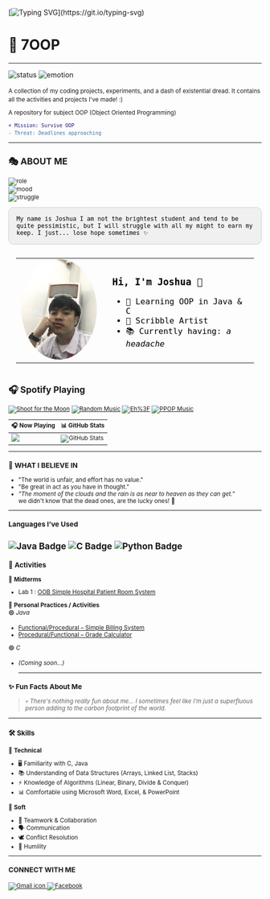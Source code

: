 
[![Typing SVG](https://readme-typing-svg.demolab.com?size=45&width=600&height=80&lines=You%20should%20frown%20more!;Other%20people%20are%20here?)](https://git.io/typing-svg)

# 🧪 **7OOP**
---
![status](https://img.shields.io/badge/status-in_progress-brightgreen)
![emotion](https://img.shields.io/badge/pain-⚠️_extreme-red)

<small>
A collection of my coding projects, experiments, and a dash of existential dread.  
It contains all the activities and projects I've made! :) 

 A repository for subject OOP (Object Oriented Programming)

```diff
+ Mission: Survive OOP
- Threat: Deadlines approaching
```
---
## 🎭 **ABOUT ME** 
![role](https://img.shields.io/badge/🎓_Role-Student-2ecc71?style=for-the-badge&logo=github)  
![mood](https://img.shields.io/badge/😶‍🌫️_Mood-Pessimistic-e74c3c?style=for-the-badge)  
![struggle](https://img.shields.io/badge/⚡_Struggle-Ongoing-f1c40f?style=for-the-badge)  



<div style="background-color:#f0f0f0 !important; padding:15px !important; border-radius:10px !important; font-family:monospace !important; color:#000000 !important; border: 1px solid #ccc !important;">
My name is Joshua
I am not the brightest student and tend to be quite pessimistic,
but I will struggle with all my might to earn my keep.
I just... lose hope sometimes ✨
 
</div>

<table style="border-radius: 12px !important; background-color: transparent !important; padding: 15px !important; width: 100% !important;">
  <tr>
    <td width="160" align="center">
      <img src="Customizations/Pfp at CLab.JPG" width="150" style="border-radius: 50%;" />
    </td>
    <td style="color: #000000 !important; font-family: monospace !important; font-size: 16px !important; padding-left: 20px !important;">
      <h3>Hi, I'm Joshua 👋</h3>
      <ul>
        <li>🌱 Learning OOP in Java & C</li>
        <li>🎨 Scribble Artist</li>
        <li>📚 Currently having: <i>a headache</i></li>
      </ul>
    </td>
  </tr>
</table>

## 🎧 Spotify Playing

[![Shoot for the Moon](https://img.shields.io/badge/Shoot%20for%20the%20Moon-%231DB954.svg?&style=flat-square&logo=spotify&logoColor=white)](https://open.spotify.com/playlist/0eufhXK7WPSiiwPcaz3Jq7?si=839465c918394657)
[![Random Music](https://img.shields.io/badge/Random%20Music-%231DB954.svg?&style=flat-square&logo=spotify&logoColor=white)](https://open.spotify.com/playlist/1FWq5Cu05LmtSHgFEXRnZO?si=FozGJF9nRXq2wTv_JpN2wQ)
[![Eh%3F](https://img.shields.io/badge/Eh%3F-%231DB954.svg?&style=flat-square&logo=spotify&logoColor=white)](https://open.spotify.com/playlist/2DFExFNWYOwQMZy6wUeCxX?si=s1Ndgj8hTg-r8zLlvRgv1Q)
[![PPOP Music](https://img.shields.io/badge/Random%20Discoveries-%231DB954.svg?&style=flat-square&logo=spotify&logoColor=white)](https://open.spotify.com/playlist/58bZKfJFpUl2CwWET1QJ3X?si=259YV8_VRS-IKHsFZMmPTQ)

| 🎧 Now Playing | 📊 GitHub Stats |
| -------------- | --------------- |
| <a href="https://open.spotify.com/user/31irnz42nxwpsuoi6wbmfkfx4uba" target="_blank"><img src="https://spotify-github-profile.kittinanx.com/api/view.svg?uid=31irnz42nxwpsuoi6wbmfkfx4uba&cover_image=true&theme=default&show_offline=false&background_color=121212&interchange=true&bar_color_cover=true" width="300"/></a> | ![GitHub Stats](https://github-readme-stats.vercel.app/api?username=ShuaCoronel&show_icons=true&theme=default) |

***
### 🧠 WHAT I BELIEVE IN 
- "The world is unfair, and effort has no value."
- "Be great in act as you have in thought."
- *"The moment of the clouds and the rain is as near to heaven as they can get."*
 <br> we didn't know that the dead ones, are the lucky ones! :black_heart: <br>
----
### Languages I’ve Used
<img src="https://img.shields.io/badge/Java-ED8B00?style=for-the-badge&logo=java&logoColor=white" alt="Java Badge"> <img src="https://img.shields.io/badge/C-00599C?style=for-the-badge&logo=c&logoColor=white" alt="C Badge"> <img src="https://img.shields.io/badge/Python-3776AB?style=for-the-badge&logo=python&logoColor=white" alt="Python Badge">
---
### 📂 Activities  <br>
📌 **Midterms**  
- Lab 1  : [OOB Simple Hospital Patient Room System](Java%20Personal%20Folder/Hospital.java)

🎯 **Personal Practices / Activities**  <br>
🟢  *Java*
- [Functional/Procedural – Simple Billing System](Java%20Personal%20Folder/simpleCart.java)  
- [Procedural/Functional – Grade Calculator](Java%20Personal%20Folder/GradeCalculator.java)  

🟢  *C*  
- *(Coming soon...)*
  
  ---
### ✨ Fun Facts About Me
> 💀 *There's nothing really fun about me... I sometimes feel like I’m just a superfluous person adding to the carbon footprint of the world.*

---
### 🛠️ Skills  
🔵 **Technical**  
- 🖥️ Familiarity with C, Java  
- 📚 Understanding of Data Structures (Arrays, Linked List, Stacks)  
- ⚡ Knowledge of Algorithms (Linear, Binary, Divide & Conquer)  
- 📊 Comfortable using Microsoft Word, Excel, & PowerPoint  <br>

🔵 **Soft**  
- 🤝 Teamwork & Collaboration  
- 🗣️ Communication  
- 🕊️ Conflict Resolution  
- 🌱 Humility  
---
### CONNECT WITH ME
<a href="mailto:shuacoronel@gmail.com">
  <img src="https://cdn.simpleicons.org/gmail/EA4335" width="30" height="30" alt="Gmail icon"/>
</a>
<a href="https://facebook.com/your.ShuaChickenAsado" target="_blank">
  <img src="https://cdn.simpleicons.org/facebook/1877F2" width="30" height="30" alt="Facebook"/>
</a>





